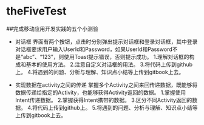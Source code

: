 # theFiveTest

##完成移动应用开发实践的五个小测验


  
- 对话框
  界面有两个按钮，点击时分别弹出提示对话框和登录对话框，其中登录对话框要求用户输入UserId和Password，如果UserId和Password不是“abc”、“123”，则使用Toast提示错误，否则提示成功。
1.理解对话框的构成和基本的使用方法。
2.注意自定义对话框的用法。
3.将代码上传到github上。
4.将遇到的问题、分析与理解、知识点小结等上传到gitbook上去。

- 实现数据在activity之间的传递
  掌握多个Activity之间来回传递数据，既能够将数据传递给指定的Activity，也能够获得Activity返回的数据。
1.掌握使用Intent传递数据。
2.掌握获得Intent携带的数据。
3.区分不同Activity返回的数据。
4.将代码上传到github上。
5.将遇到的问题、分析与理解、知识点小结等上传到gitbook上去。

